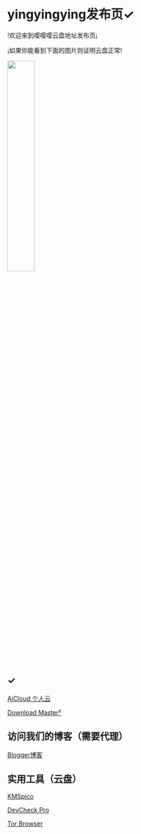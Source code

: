 # yingyingying发布页✓

!欢迎来到嘤嘤嘤云盘地址发布页¡

¡如果你能看到下面的图片则证明云盘正常!

<img src="https://cloud-cdn.yingyingying.xyz:2096/AICLOUD1664609148/dou_original_0_2_too_young_too_simple.gif" width="35%">

## ✓

[AiCloud 个人云](https://cloud.yingyingying.xyz:2096)

[Download Master](https://cloud.yingyingying.xyz:2087/downloadmaster/index.asp)[²](https://cloud-cdn.yingyingying.xyz:2087/downloadmaster/index.asp)

## 访问我们的博客（需要代理）

[Blogger博客](https://ghs.yingyingying.xyz)

## 实用工具（云盘）

[KMSpico](https://cloud-cdn.yingyingying.xyz:2096/AICLOUD1615769437/KMSpico_setup.exe)

[DevCheck Pro](https://cloud-cdn.yingyingying.xyz:2096/AICLOUD979692360/DevCheck-Pro-v4.04_build_404-Mod.apk)

[Tor Browser](https://cloud-cdn.yingyingying.xyz:2096/AICLOUD215144771/Tor.Browser.ver.11.0.6.(94.1.1-Release).build.2015813947.apk)
